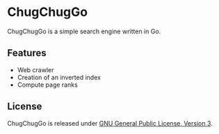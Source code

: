 ChugChugGo
============

ChugChugGo is a simple search engine written in Go. 

Features
--------

* Web crawler
* Creation of an inverted index
* Compute page ranks

License
-------

ChugChugGo is released under [GNU General Public License, Version 3](https://www.gnu.org/licenses/gpl-3.0.txt). 